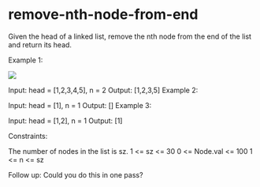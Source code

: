 # remove-nth-node-from-end

Given the head of a linked list, remove the nth node from the end of the list and return its head.

Example 1:

![](https://assets.leetcode.com/uploads/2020/10/03/remove_ex1.jpg)

Input: head = [1,2,3,4,5], n = 2
Output: [1,2,3,5]
Example 2:

Input: head = [1], n = 1
Output: []
Example 3:

Input: head = [1,2], n = 1
Output: [1]

Constraints:

The number of nodes in the list is sz.
1 <= sz <= 30
0 <= Node.val <= 100
1 <= n <= sz

Follow up: Could you do this in one pass?
